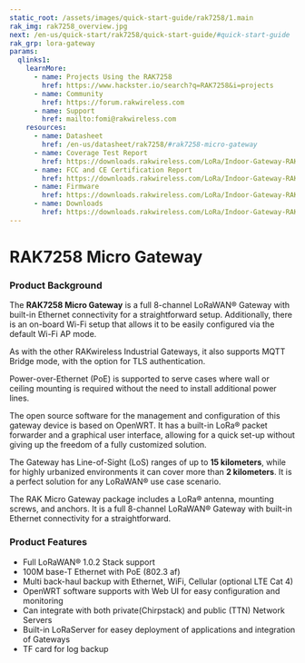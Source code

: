 ```yaml
---
static_root: /assets/images/quick-start-guide/rak7258/1.main
rak_img: rak7258_overview.jpg
next: /en-us/quick-start/rak7258/quick-start-guide/#quick-start-guide
rak_grp: lora-gateway
params:
  qlinks1:
    learnMore:
      - name: Projects Using the RAK7258
        href: https://www.hackster.io/search?q=RAK7258&i=projects
      - name: Community
        href: https://forum.rakwireless.com
      - name: Support
        href: mailto:fomi@rakwireless.com
    resources:
      - name: Datasheet
        href: /en-us/datasheet/rak7258/#rak7258-micro-gateway
      - name: Coverage Test Report
        href: https://downloads.rakwireless.com/LoRa/Indoor-Gateway-RAK7258/Application-Notes/RAK7258_Coverage_Test_Report_V1.2.pdf
      - name: FCC and CE Certification Report
        href: https://downloads.rakwireless.com/LoRa/Indoor-Gateway-RAK7258/Certification-Report/
      - name: Firmware
        href: https://downloads.rakwireless.com/LoRa/Indoor-Gateway-RAK7258/Firmware/RAK7258_Latest_Firmware.zip
      - name: Downloads
        href: https://downloads.rakwireless.com/LoRa/Indoor-Gateway-RAK7258/
---
```


# RAK7258 Micro Gateway

<rk-img
  :src="`${$frontmatter.static_root}/rak7258_overview.jpg`"
  width="85%"
  figure-number="1"
  caption="RAK7258 Micro Gateway"
/>

### Product Background

The **RAK7258 Micro Gateway** is a full 8-channel LoRaWAN® Gateway with built-in Ethernet connectivity for a straightforward setup. Additionally, there is an on-board Wi-Fi setup that allows it to be easily configured via the default Wi-Fi AP mode.

As with the other RAKwireless Industrial Gateways, it also supports MQTT Bridge mode, with the option for TLS authentication.

Power-over-Ethernet (PoE) is supported to serve cases where wall or ceiling mounting is required without the need to install additional power lines.

The open source software for the management and configuration of this gateway device is based on OpenWRT. It has a built-in LoRa® packet forwarder and a graphical user interface, allowing for a quick set-up without giving up the freedom of a fully customized solution.

The Gateway has Line-of-Sight (LoS) ranges of up to **15 kilometers**, while for highly urbanized environments it can cover more than **2 kilometers**. It is a perfect solution for any LoRaWAN® use case scenario.

The RAK Micro Gateway package includes a LoRa® antenna, mounting screws, and anchors. It is a full 8-channel LoRaWAN® Gateway with built-in Ethernet connectivity for a straightforward.

<rk-btn
  src="quick-start-guide/#quick-start-guide"
  label="Setup your RAK7258 Micro Gateway"
/>

<rk-quick-links :params="$page.frontmatter.params.qlinks1" />

### Product Features

- Full LoRaWAN® 1.0.2 Stack support
- 100M base-T Ethernet with PoE (802.3 af)
- Multi back-haul backup with Ethernet, WiFi, Cellular (optional LTE Cat 4)
- OpenWRT software supports with Web UI for easy configuration and monitoring
- Can integrate with both private(Chirpstack) and public (TTN) Network Servers
- Built-in LoRaServer for easey deployment of applications and integration of Gateways
- TF card for log backup
